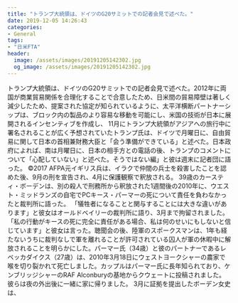 ```yaml
---
title: "トランプ大統領は、ドイツのG20サミットでの記者会見で述べた。"
date: 2019-12-05 14:26:43
categories:
- General
tags:
- "日米FTA"
header:
  image: /assets/images/20191205142302.jpg
  og_image: /assets/images/20191205142302.jpg
---
```


トランプ大統領は、ドイツのG20サミットでの記者会見で述べた。2012年に両国が商業貿易関係を合理化することで合意したため、日米間の貿易障壁は著しく減少したため、提案された協定が知られているように、太平洋横断パートナーシップは、ブロック内の製品のより容易な移動を可能にし、米国の技術が日本に展開されるインセンティブを作成し、 11月にトランプ大統領がアジアへの旅行中に署名されることが広く予想されていたトランプ氏は、ドイツで月曜日に、自由貿易に関して日本の首相兼財務大臣と「会う準備ができている」と述べた。日本政府によれば、南は月曜日に、日本の相手方との電話の後、トランプのコメントについて「心配していない」と述べた。そうではない編」と彼は週末に記者団に語った。 ©2017 AFPA元イギリス兵は、イラクで仲間の兵士を殺害したことを認めた後、9月の刑を宣告され、4月に保護観察で釈放される。 39歳のカースティ・ボーデンは、別の殺人で刑務所から釈放された1週間後の2010年に、ウエスト・ミッドランズの自宅でPCキース・パーマーの死について責任を負わなかったと裁判所に語った。 「犠牲者になることと関与することには大きな違いがあります」と彼女はオールドベイリーの裁判所に語り、3月まで拘留されました。 「私の行動がキースの死に完全に責任がある場合、私は何のせいにもしないと信じています」と彼女は言った。聴聞会の後、陸軍のスポークスマンは、1年も経たないうちに裁判なしで軍を離れることが許可されている囚人が軍の休暇中に解放されることを明らかにした。パーマー氏（34歳）と彼のパートナーであるレベッカダイクス（27歳）は、2010年3月18日にウェストヨークシャーの農家で喉を切り裂かれて死亡しました。カップルはパーマー氏に長年知られており、ケンブリッジシャーのRAF Alconburyの基地からクウェートに投稿されました。彼らは夜の外出後に一緒に家に帰りました。 3月に証拠を提出したボーデン女史は、
